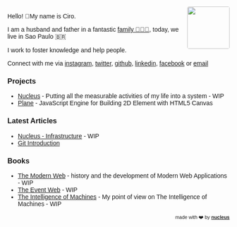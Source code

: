 <link href="https://fonts.googleapis.com/css?family=Montserrat&display=swap" rel="stylesheet">

<div style="text-align: right; float: right">
<img width="96" style="border-radius: 4px;" src="https://avatars0.githubusercontent.com/u/349602?s=460&u=cf310de88444a92133decdaa8b8e75ffc5e77975&v=4" height="96" alt="">
</div>

Hello! 👋My name is Ciro.

I am a husband and father in a fantastic <a href="https://instagram.fcgh37-1.fna.fbcdn.net/v/t51.2885-15/sh0.08/e35/s750x750/90183176_534024477510646_8738879392670186081_n.jpg?_nc_ht=instagram.fcgh37-1.fna.fbcdn.net&_nc_cat=110&_nc_ohc=LXUVnkORZ18AX84z2ET&oh=066d2681e4fc530ed6b42f702a408b0e&oe=5EA5E25A">family 👨‍👩‍👦</a>, today, we live in Sao Paulo 🇧🇷

I work to foster knowledge and help people.

Connect with me via [instagram](https://www.instagram.com/ciro.maciel/), [twitter](https://twitter.com/cirocmaciel), [github](https://github.com/ciro-maciel), [linkedin](https://www.linkedin.com/in/ciro-maciel/), [facebook](https://www.facebook.com/ciro.maciel.git) or [email](mailto:ciro.maciel@c37.co)


### Projects
- [Nucleus](http://ciro-maciel.me/) - Putting all the measurable activities of my life into a system - WIP
- [Plane](https://github.com/c37/plane.js) - JavaScript Engine for Building 2D Element with HTML5 Canvas

### Latest Articles
- [Nucleus - Infrastructure](http://ciro-maciel.me/) - WIP
- [Git Introduction](https://www.linkedin.com/posts/activity-6493062320330145792-mb74)

### Books
- [The Modern Web](https://github.com/ciro-maciel/book-the-modern-web) - history and the development of Modern Web Applications - WIP
- [The Event Web](https://github.com/ciro-maciel/book-the-event-web) - WIP
- [The Intelligence of Machines](https://github.com/ciro-maciel/book-the-intelligence-of-machines) - My point of view on The Intelligence of Machines - WIP

<style>
  * {
    font-family: 'Montserrat', sans-serif !important;
  }
  p, a, ul, li,  {
    font-size: 14px;
 }
 h1 {
    font-size: 26px; 
 }
 h1 a{
    display: none;
 }
 h1:after {
  content: 'Ciro Cesar Maciel';
}
 .container-lg{
  max-width: 900px
 }
 
</style>


<div style="text-align: right; float: right; font-size: 11px">
 <span> made with ❤️ by </span>
 <a href="http://nucleus.ciro-maciel.me" target="_blank">
   <strong>nucleus</strong>
 </a>
</div>


